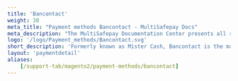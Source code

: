 ```yaml
---
title: 'Bancontact'
weight: 30
meta_title: "Payment methods Bancontact - MultiSafepay Docs"
meta_description: "The MultiSafepay Documentation Center presents all relevant information about our Plugins and API. You can also find support pages for payment methods, tools and general questions as well as the contact details of our Support and Integration Teams."
logo: '/logo/Payment_methods/Bancontact.svg'
short_description: 'Formerly known as Mister Cash, Bancontact is the market leader for online payments in Belgium.'
layout: 'paymentdetail'
aliases:
    [/support-tab/magento2/payment-methods/bancontact]
---
```

